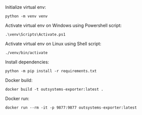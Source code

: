 Initialize virtual env:

```
python -m venv venv
```

Activate virtual env on Windows using Powershell script: 

```
.\venv\Scripts\Activate.ps1
```

Activate virtual env on Linux using Shell script: 

```
./venv/bin/activate
```

Install dependencies:

```
python -m pip install -r requirements.txt
```

Docker build:

```
docker build -t outsystems-exporter:latest .
```

Docker run:

```
docker run --rm -it -p 9877:9877 outsystems-exporter:latest 
```